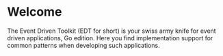 # Welcome

The Event Driven Toolkit (EDT for short) is your swiss army knife for event driven applications, Go edition.
Here you find implementation support for common patterns when developing such applications.

